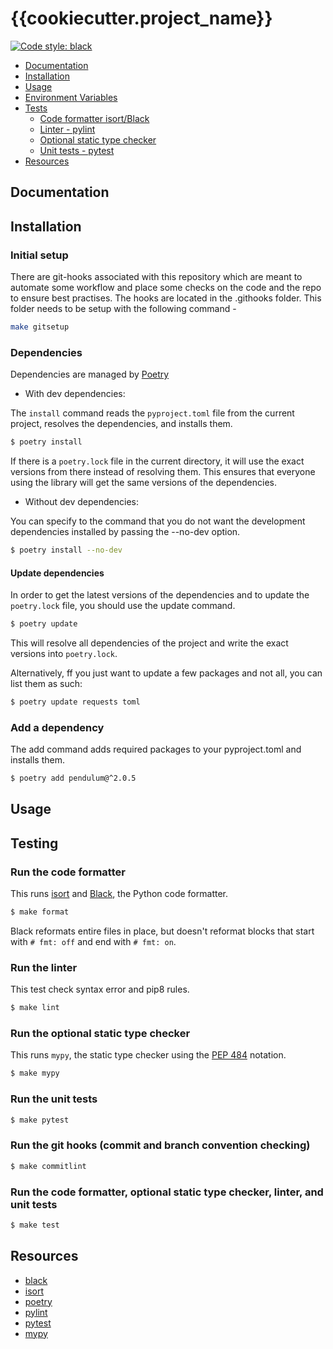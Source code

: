 # {{cookiecutter.project_name}}
[![Code style: black](https://img.shields.io/badge/code%20style-black-000000.svg)](https://github.com/ambv/black)

<!-- TOC depthFrom:2 depthTo:3 -->

- [Documentation](#documentation)
- [Installation](#installation)
- [Usage](#usage)
- [Environment Variables](#environment-variables)
- [Tests](#testing)
  - [Code formatter isort/Black](#run-the-code-formatter)
  - [Linter - pylint](#run-the-linter)
  - [Optional static type checker](#run-the-optional-static-type-checker)
  - [Unit tests - pytest](#run-the-unit-tests)
- [Resources](#resources)

<!-- /TOC -->

## Documentation

## Installation

### Initial setup
There are git-hooks associated with this repository which are meant to automate some workflow and
place some checks on the code and the repo to ensure best practises. The hooks are located in the
.githooks folder. This folder needs to be setup with the following command -

```bash
make gitsetup
```

### Dependencies

Dependencies are managed by [Poetry](https://python-poetry.org/)

- With dev dependencies:

The `install` command reads the `pyproject.toml` file from the current project, resolves the dependencies, and installs them.
```bash
$ poetry install
```

If there is a `poetry.lock` file in the current directory, it will use the exact versions from there instead of resolving them. This ensures that everyone using the library will get the same versions of the dependencies.

- Without dev dependencies:

You can specify to the command that you do not want the development dependencies installed by passing the --no-dev option.
  
```bash
$ poetry install --no-dev
```

#### Update dependencies
In order to get the latest versions of the dependencies and to update the `poetry.lock` file, you should use the update command.

```bash
$ poetry update
```

This will resolve all dependencies of the project and write the exact versions into `poetry.lock`.

Alternatively, ff you just want to update a few packages and not all, you can list them as such:

```bash
$ poetry update requests toml
```

### Add a dependency

The add command adds required packages to your pyproject.toml and installs them.

```bash
$ poetry add pendulum@^2.0.5
```

## Usage

## Testing

### Run the code formatter

This runs [isort](https://github.com/timothycrosley/isort/) and [Black](https://github.com/ambv/black/), the Python code formatter.
```bash
$ make format
```

Black reformats entire files in place, but doesn't reformat blocks that start with `# fmt: off` and end with `# fmt: on`.

### Run the linter

This test check syntax error and pip8 rules.
```bash
$ make lint
```

### Run the optional static type checker

This runs `mypy`, the static type checker using the [PEP 484](https://www.python.org/dev/peps/pep-0484/) notation.
```bash
$ make mypy
```

### Run the unit tests

```bash
$ make pytest
```

### Run the git hooks (commit and branch convention checking)

```bash
$ make commitlint
```

### Run the code formatter, optional static type checker, linter, and unit tests

```bash
$ make test
```

## Resources

- [black](https://github.com/ambv/black/)
- [isort](https://github.com/timothycrosley/isort/)
- [poetry](https://python-poetry.org/docs/)
- [pylint](https://www.pylint.org/)
- [pytest](https://docs.pytest.org/en/stable/)
- [mypy](https://mypy.readthedocs.io/en/stable/)
